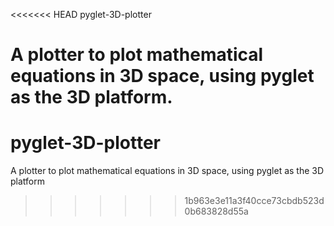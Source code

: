 <<<<<<< HEAD
pyglet-3D-plotter

A plotter to plot mathematical equations in 3D space, using pyglet as the 3D platform.
=======
# pyglet-3D-plotter
A plotter to plot mathematical equations in 3D space, using pyglet as the 3D platform
>>>>>>> 1b963e3e11a3f40cce73cbdb523d0b683828d55a
